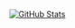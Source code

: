 

<a href="https://github.com/hxrui">
  <img align="center" alt="GitHub Stats" src="https://github-readme-stats.vercel.app/api?username=hxrui&hide=contribs,prs,issues&show_icons=true&title_color=ffffff&text_color=ffffff&icon_color=ffffff&include_all_commits=true&bg_color=0,240b36,c31432" />
</a>


